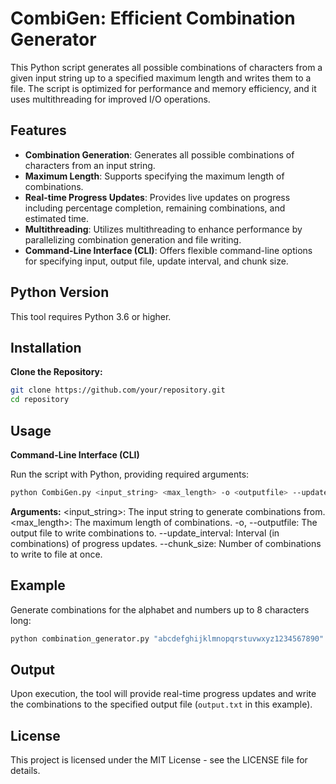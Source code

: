 # CombiGen: Efficient Combination Generator
This Python script generates all possible combinations of characters from a given input string up to a specified maximum length and writes them to a file. The script is optimized for performance and memory efficiency, and it uses multithreading for improved I/O operations.

## Features

- **Combination Generation**: Generates all possible combinations of characters from an input string.
- **Maximum Length**: Supports specifying the maximum length of combinations.
- **Real-time Progress Updates**: Provides live updates on progress including percentage completion, remaining combinations, and estimated time.
- **Multithreading**: Utilizes multithreading to enhance performance by parallelizing combination generation and file writing.
- **Command-Line Interface (CLI)**: Offers flexible command-line options for specifying input, output file, update interval, and chunk size.

## Python Version

This tool requires Python 3.6 or higher.

## Installation

**Clone the Repository:**

   ```bash
   git clone https://github.com/your/repository.git
   cd repository
   ```
## Usage

**Command-Line Interface (CLI)**

Run the script with Python, providing required arguments:
```bash
python CombiGen.py <input_string> <max_length> -o <outputfile> --update_interval <update_interval> --chunk_size <chunk_size>
```
**Arguments:**
<input_string>: The input string to generate combinations from.
<max_length>: The maximum length of combinations.
-o, --outputfile: The output file to write combinations to.
--update_interval: Interval (in combinations) of progress updates.
--chunk_size: Number of combinations to write to file at once.

## Example
Generate combinations for the alphabet and numbers up to 8 characters long:
```bash
python combination_generator.py "abcdefghijklmnopqrstuvwxyz1234567890" 8 -o output.txt --update_interval 1000 --chunk_size 10000
```
## Output
Upon execution, the tool will provide real-time progress updates and write the combinations to the specified output file (`output.txt` in this example).

## License
This project is licensed under the MIT License - see the LICENSE file for details.
